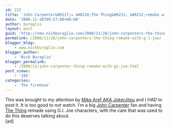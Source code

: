```yaml
---
id: 232
title: 'John Carpenter&#8217;s &#8220;The Thing&#8221; &#8212;remake with G.I. Joe'
date: '2008-11-28T09:57:00+00:00'
author: buraglio
layout: post
guid: 'http://new.nickburaglio.com/2008/11/28/john-carpenters-the-thing-remake-with-g-i-joe/'
permalink: /2008/11/28/john-carpenters-the-thing-remake-with-g-i-joe/
blogger_blog:
    - www.nickburaglio.com
blogger_author:
    - 'Nick Buraglio'
blogger_permalink:
    - /2008/11/john-carpenter-thing-remake-with-gi-joe.html
post_views:
    - '295'
categories:
    - 'The firehose'
---
```


This was brought to my attention by [Mike Aref AKA JokerJitsu](http://www.jokerjitsu.com/) and I HAD to post it. It is too good to *not* watch. I’m a big [John Carpenter](http://www.imdb.com/name/nm0000118/) fan and having [The Thing](http://www.imdb.com/title/tt0084787/) remade using G.I. Joe characters, with the care that was used to do this deserves talking about.  
\[ad\]